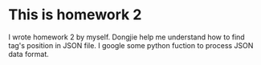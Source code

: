 This is homework 2
====
I wrote homework 2 by myself. 
    Dongjie help me understand how to find tag's position in JSON file. 
    I google some python fuction to process JSON data format.
